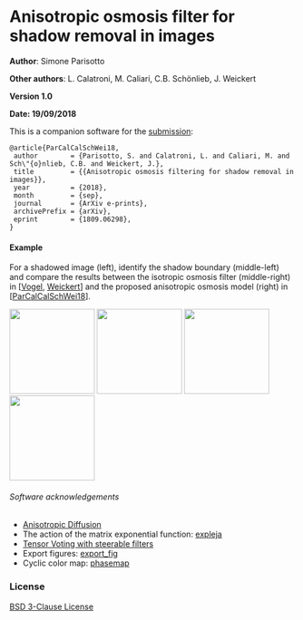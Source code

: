 # Anisotropic osmosis filter for shadow removal in images

**Author**: Simone Parisotto

**Other authors**: L. Calatroni, M. Caliari, C.B. Schönlieb, J. Weickert

**Version 1.0**

**Date: 19/09/2018**

This is a companion software for the [submission](https://arxiv.org/pdf/1809.06298.pdf):

```
@article{ParCalCalSchWei18,
 author        = {Parisotto, S. and Calatroni, L. and Caliari, M. and Sch\"{o}nlieb, C.B. and Weickert, J.},
 title         = {{Anisotropic osmosis filtering for shadow removal in images}},
 year          = {2018},
 month         = {sep}, 
 journal       = {ArXiv e-prints},
 archivePrefix = {arXiv},
 eprint        = {1809.06298},
}
```

#### Example
For a shadowed image (left), identify the shadow boundary (middle-left) and compare the results between the isotropic osmosis filter (middle-right) in [[Vogel](https://link.springer.com/chapter/10.1007/978-3-642-38267-3_31), [Weickert](https://link.springer.com/chapter/10.1007/978-3-642-40395-8_3)] and the proposed anisotropic osmosis model (right) in [[ParCalCalSchWei18](https://arxiv.org/abs/1809.06298)].

<img src="https://raw.githubusercontent.com/simoneparisotto/Anisotropic-osmosis-filter/master/runme_syntethic/results/case11/u_start_65.png" width="150px"> <img src="https://raw.githubusercontent.com/simoneparisotto/Anisotropic-osmosis-filter/master/runme_syntethic/results/case11/theta65.png" width="150px"> <img src="https://raw.githubusercontent.com/simoneparisotto/Anisotropic-osmosis-filter/master/runme_syntethic/results/case11/u_CLA_65.png" width="150px"> <img src="https://raw.githubusercontent.com/simoneparisotto/Anisotropic-osmosis-filter/master/runme_syntethic/results/case11/u_MIR_65.png" width="150px">

######  Software acknowledgements
* [Anisotropic Diffusion](https://uk.mathworks.com/matlabcentral/fileexchange/47244-anisotropic-diffusion-stable-scheme)
* The action of the matrix exponential function: [expleja](https://bitbucket.org/expleja/expleja)
* [Tensor Voting with steerable filters](https://uk.mathworks.com/matlabcentral/fileexchange/47398-tensor-voting-with-steerable-filters)
* Export figures: [export_fig](https://github.com/altmany/export\_fig)
* Cyclic color map: [phasemap](https://uk.mathworks.com/matlabcentral/fileexchange/57020-cyclic-color-map)

### License
[BSD 3-Clause License](https://opensource.org/licenses/BSD-3-Clause)
